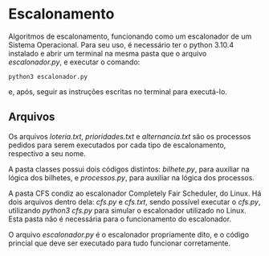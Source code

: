# Escalonamento
Algoritmos de escalonamento, funcionando como um escalonador de um Sistema Operacional.
Para seu uso, é necessário ter o python 3.10.4 instalado e abrir um terminal na mesma pasta que o arquivo _escalonador.py_, e executar o comando:
```
python3 escalonador.py
```
e, após, seguir as instruções escritas no terminal para executá-lo.

## Arquivos
Os arquivos _loteria.txt_, _prioridades.txt_ e _alternancia.txt_ são os processos pedidos para serem executados por cada tipo de escalonamento, respectivo
a seu nome.

A pasta classes possui dois códigos distintos: _bilhete.py_, para auxiliar na lógica dos bilhetes, e _processos.py_, para auxiliar na lógica dos processos.

A pasta CFS condiz ao escalonador Completely Fair Scheduler, do Linux. Há dois arquivos dentro dela: _cfs.py_ e _cfs.txt_, sendo possível executar o _cfs.py_, utilizando _python3 cfs.py_ para simular o escalonador utilizado no Linux. Esta pasta não é necessária para o funcionamento do escalonador.

O arquivo _escalonador.py_ é o escalonador propriamente dito, e o código princial que deve ser executado para tudo funcionar corretamente.

